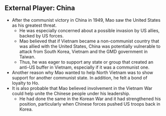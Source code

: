 ## External Player: China


- After the communist victory in China in 1949, Mao saw the United States as his greatest threat.
    * He was especially concerned about a possible invasion by US allies, backed by US forces.
    * Mao believed that if Vietnam became a non-communist country that was allied with the United States, China was potentially vulnerable to attack from South Korea, Vietnam and the GMD government in Taiwan.
    * Thus, he was eager to support any state or group that created an anti-US buffer in Vietnam, especially if it was a communist one.
- Another reason why Mao wanted to help North Vietnam was to show support for another communist state. In addition, he felt a bond of loyalty to Ho.
- It is also probable that Mao believed involvement in the Vietnam War could help unite the Chinese people under his leadership.
    * He had done the same in the Korean War and it had strengthened his position, particularly when Chinese forces pushed US troops back in Korea.

